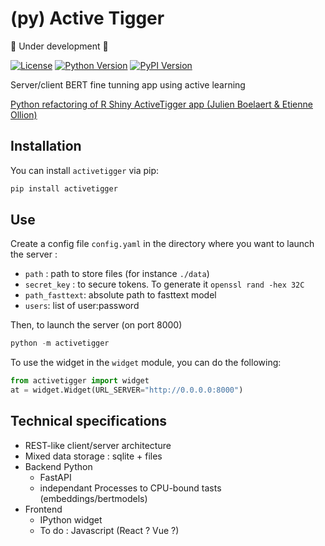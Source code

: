 # (py) Active Tigger

🚧 Under development 🚧

[![License](https://img.shields.io/badge/license-MIT-blue.svg)](https://github.com/emilienschultz/pyactivetigger/blob/main/LICENSE)
[![Python Version](https://img.shields.io/badge/python-3.11-blue)](https://www.python.org/downloads/)
[![PyPI Version](https://img.shields.io/pypi/v/activetigger)](https://pypi.org/project/activetigger/)

Server/client BERT fine tunning app using active learning

[Python refactoring of R Shiny ActiveTigger app (Julien Boelaert & Etienne Ollion)]( https://gitlab.univ-lille.fr/julien.boelaert/activetigger)

## Installation

You can install `activetigger` via pip:

```bash
pip install activetigger
```

## Use

Create a config file `config.yaml` in the directory where you want to launch the server :

- `path` : path to store files (for instance `./data`)
- `secret_key` : to secure tokens. To generate it `openssl rand -hex 32C`
- `path_fasttext`:  absolute path to fasttext model
- `users`: list of user:password

Then, to launch the server (on port 8000)

```python
python -m activetigger
```

To use the widget in the `widget` module, you can do the following:

```python
from activetigger import widget
at = widget.Widget(URL_SERVER="http://0.0.0.0:8000")
```

## Technical specifications

- REST-like client/server architecture
- Mixed data storage : sqlite + files
- Backend Python
    - FastAPI
    - independant Processes to CPU-bound tasts (embeddings/bertmodels)
- Frontend
    - IPython widget
    - To do : Javascript (React ? Vue ?)